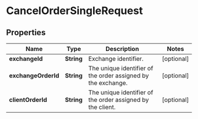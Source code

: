 

# CancelOrderSingleRequest

## Properties

Name | Type | Description | Notes
------------ | ------------- | ------------- | -------------
**exchangeId** | **String** | Exchange identifier. |  [optional]
**exchangeOrderId** | **String** | The unique identifier of the order assigned by the exchange. |  [optional]
**clientOrderId** | **String** | The unique identifier of the order assigned by the client. |  [optional]




